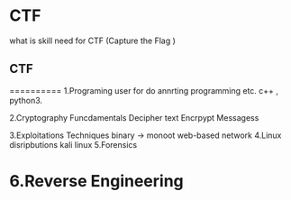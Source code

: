 # CTF
what is skill need for CTF (Capture the Flag )

## CTF 
==========
1.Programing
    user for do annrting programming  etc.  c++ , python3. 
    
2.Cryptography 
    Funcdamentals
    Decipher text
    Encrpypt Messagess
    
3.Exploitations Techniques
    binary  ->  monoot
    web-based 
    network
4.Linux disripbutions
    kali linux
5.Forensics
    
6.Reverse Engineering
=====================
